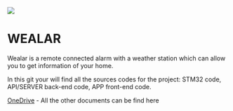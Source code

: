 ![](./https://image.noelshack.com/fichiers/2018/22/2/1527629284-wealar-logo.png?raw=true)

# WEALAR

Wealar is a remote connected alarm with a weather station which can allow you to get information of your home​.

In this git your will find all the sources codes for the project: STM32 code, API/SERVER back-end code, APP front-end code.

[OneDrive](https://yncrea-my.sharepoint.com/:f:/g/personal/anthony_genson_isen_yncrea_fr/Ehe74XEuGZBIk5dPM-yS434Bm2ZK4so746oYFi7GZDHaPA?e=gvQbwx) - All the other documents can be find here
